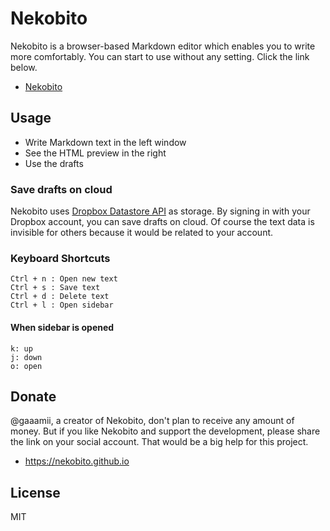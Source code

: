 Nekobito
=========

Nekobito is a browser-based Markdown editor which enables you to write more comfortably. You can start to use without any setting. Click the link below.

- [Nekobito](https://nekobito.github.io)

## Usage

  - Write Markdown text in the left window
  - See the HTML preview in the right
  - Use the drafts

### Save drafts on cloud
Nekobito uses [Dropbox Datastore API](https://www.dropbox.com/developers/datastore) as storage. By signing in with your Dropbox account, you can save drafts on cloud. Of course the text data is invisible for others because it would be related to your account.

### Keyboard Shortcuts

```
Ctrl + n : Open new text
Ctrl + s : Save text
Ctrl + d : Delete text
Ctrl + l : Open sidebar
```

#### When sidebar is opened

```
k: up
j: down
o: open
```

## Donate
@gaaamii, a creator of Nekobito, don't plan to receive any amount of money. But if you like Nekobito and support the development, please share the link on your social account. That would be a big help for this project.

- https://nekobito.github.io

## License

MIT
